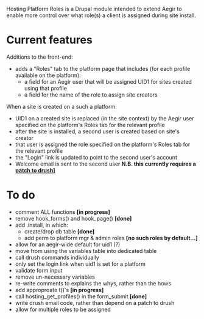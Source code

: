 Hosting Platform Roles is a Drupal module intended to extend Aegir to enable
more control over what role(s) a client is assigned during site install. 

Current features
================

Additions to the front-end:

- adds a "Roles" tab to the platform page that includes (for each profile
  available on the platform):
    - a field for an Aegir user that will be assigned UID1 for sites created
     using that profile
    - a field for the name of the role to assign site creators

When a site is created on a such a platform:

- UID1 on a created site is replaced (in the site context) by the Aegir user
  specified on the platform's Roles tab for the relevant profile
- after the site is installed, a second user is created based on site's creator
- that user is assigned the role specified on the platform's Roles tab for the
  relevant profile
- the "Login" link is updated to point to the second user's account
- Welcome email is sent to the second user **N.B. this currently requires a
  [patch to drush](http://drupal.org/node/1116414)]**

To do
=====

- comment ALL functions **[in progress]**
- remove hook_forms() and hook_page() **[done]**
- add .install, in which:
  - create/drop db table **[done]**
  - add perm to platform mgr & admin roles **[no such roles by default...]**
- allow for an aegir-wide default for uid1 (?)
- move from using the variables table into dedicated table
- call drush commands individually
- only set the login link when uid1 is set for a platform
- validate form input
- remove un-necessary variables
- re-write comments to explains the whys, rather than the hows
- add approproate t()'s **[in progress]**
- call hosting_get_profiles() in the form_submit **[done]**
- write drush email code, rather than depend on a patch to drush
- allow for multiple roles to be assigned

